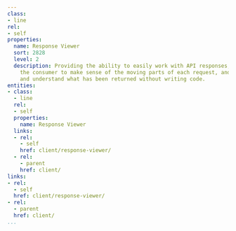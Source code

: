```yaml
---
class:
- line
rel:
- self
properties:
  name: Response Viewer
  sort: 2828
  level: 2
  description: Providing the ability to easily work with API responses, and enable
    the consumer to make sense of the moving parts of each request, and easily see
    and understand what has been returned without writing code.
entities:
- class:
  - line
  rel:
  - self
  properties:
    name: Response Viewer
  links:
  - rel:
    - self
    href: client/response-viewer/
  - rel:
    - parent
    href: client/
links:
- rel:
  - self
  href: client/response-viewer/
- rel:
  - parent
  href: client/
...
```

